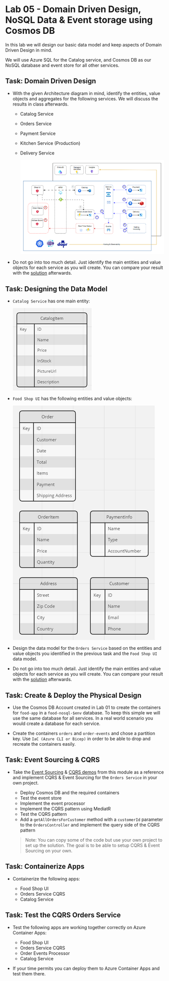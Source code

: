 # Lab 05 - Domain Driven Design, NoSQL Data & Event storage using Cosmos DB

In this lab we will design our basic data model and keep aspects of Domain Driven Design in mind. 

We will use Azure SQL for the Catalog service, and Cosmos DB as our NoSQL database and event store for all other services. 

## Task: Domain Driven Design

- With the given Architecture diagram in mind, identify the entities, value objects and aggregates for the following services. We will discuss the results in class afterwards.

  - Catalog Service
  - Orders Service
  - Payment Service
  - Kitchen Service (Production)
  - Delivery Service
  
    ![architecture](_images/app.png)

- Do not go into too much detail. Just identify the main entities and value objects for each service as you will create. You can compare your result with the [solution](solution/readme.md) afterwards. 

## Task: Designing the Data Model

- `Catalog Service` has one main entity:

    ![catalog-item](_images/catalog-item.png)

- `Food Shop UI` has the following entities and value objects:   

    ![food-shop-ui](_images/food-shop-ui.png)

- Design the data model for the `Orders Service` based on the entities and value objects you identified in the previous task and the `Food Shop UI` data model.

- Do not go into too much detail. Just identify the main entities and value objects for each service as you will create. You can compare your result with the [solution](solution/readme.md) afterwards. 

## Task: Create & Deploy the Physical Design

- Use the Cosmos DB Account created in Lab 01 to create the containers for `food-app` in a `food-nosql-$env` database. To keep this simple we will use the same database for all services. In a real world scenario you would create a database for each service.

- Create the containers `orders` and `order-events` and chose a partition key. Use `IaC (Azure CLI or Bicep)` in order to be able to drop and recreate the containers easily.

## Task: Event Sourcing & CQRS

- Take the [Event Sourcing](../../demos/05-cosmos/05-event-sourcing/) & [CQRS demos](../../demos/05-cosmos/06-cqrs/) from this module as a reference and implement CQRS & Event Sourcing for the `Orders Service` in your own project.

    - Deploy Cosmos DB and the required containers
    - Test the event store
    - Implement the event processor
    - Implement the CQRS pattern using MediatR
    - Test the CQRS pattern
    - Add a `getAllOrdersForCustomer` method with a `customerId` parameter to the `OrdersController` and implement the query side of the CQRS pattern
    
    >Note: You can copy some of the code but use your own project to set up the solution. The goal is to be able to setup CQRS & Event Sourcing on your own.   

## Task: Containerize Apps

- Containerize the following apps:

  - Food Shop UI
  - Orders Service CQRS
  - Catalog Service

## Task: Test the CQRS Orders Service

- Test the following apps are working together correctly on Azure Container Apps:

  - Food Shop UI
  - Orders Service CQRS
  - Order Events Processor
  - Catalog Service

- If your time permits you can deploy them to Azure Container Apps and test them there.  